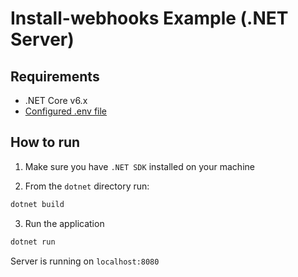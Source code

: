 # Install-webhooks Example (.NET Server)

## Requirements
 - .NET Core v6.x
 - [Configured .env file](https://github.com/stripe/stripe-apps/blob/master/examples/install-webhooks/README.md#backend)

## How to run
1. Make sure you have `.NET SDK` installed on your machine

2. From the `dotnet` directory run:

```bash
dotnet build
```

3. Run the application

```bash
dotnet run
```

Server is running on `localhost:8080`